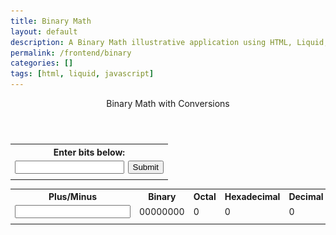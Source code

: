 ```yaml
---
title: Binary Math
layout: default
description: A Binary Math illustrative application using HTML, Liquid, and JavaScript.
permalink: /frontend/binary
categories: []
tags: [html, liquid, javascript]
---
```


<!-- Hack 1: add a character display to text when 8 bits, determine if printable or not printable -->
<!-- Hack 2: change to 24 bits and add a color code and display color when 24 bits, think about display on this one -->
<!-- Hack 3: do your own thing -->

<style>
    .coolertable {
        table-layout:auto;
        width:50%
    }
</style>
<div class="container bg-primary">
    <header class="pb-3 mb-4 border-bottom border-primary text-dark">
        <span class="fs-4">Binary Math with Conversions</span>
    </header>
    <table class="coolertable">
        <tr><th colspan="2">Enter bits below:</th></tr>
        <tr>
            <td><input type="text" id="inputBox" style="width:100%"></td>
            <td width="25%"><button onclick="setBits()" style="width:100%">Submit</button></td>
        </tr>
        <tr><td colspan="2"><i id="message"></i></td></tr>
    </table>
    <div class="col-8">
                <table class="table">
                <tr id="table">
                    <th>Plus/Minus</th>
                    <th>Binary</th>
                    <th>Octal</th>
                    <th>Hexadecimal</th>
                    <th>Decimal</th>
                </tr>
                <tr>
                    <td id="inputAdd2"><input type="text" id="inputAdd"></td>
                    <td id="binary">00000000</td>
                    <td id="octal">0</td>
                    <td id="hexadecimal">0</td>
                    <td id="decimal">0</td>
                </tr>
                <tr><td colspan="5"><i id="message2"></i></td></tr>
                </table>
            </div>
<span id="binarystuff"></span>
</div>

<script>
    var BITS = "";
    var MAX = "";
    const MSG_ON = "Turn on";
    const IMAGE_ON = "{{site.baseurl}}/images/bulb_on.gif";
    const MSG_OFF = "Turn off";
    const IMAGE_OFF = "{{site.baseurl}}/images/bulb_off.png"
    var valueAdd = ""
    var bitsSelected = false

    document.getElementById("inputBox").addEventListener("keyup", function() {
        event.preventDefault

        if (event.key === "Enter") {
            setBits()
        }
    })

    document.getElementById("inputAdd").addEventListener("keyup", function() {
        event.preventDefault

        if (event.key === "Enter") { // Mr. Mortensen if you read this code I am so sorry.
            valueAdd = parseInt(document.getElementById('inputAdd').value)
            if (bitsSelected == false) {
                document.getElementById('message2').innerHTML = "Please enter desired bits before trying to add values."
            }
            else if (valueAdd == "" | valueAdd == 0 | isNaN(valueAdd) == true) {
                document.getElementById('message2').innerHTML = "Please enter a valid number."
            }
            else {
                add(valueAdd)
            }
    }})

// return string with current value of each bit
function getBits() {
    let bits = "";
    for(let i = 0; i < BITS; i++) {
    bits = bits + document.getElementById('digit' + i).value;
    }
    return bits;
}
// setter for DOM values
function setConversions(binary) {
    document.getElementById('binary').innerHTML = binary;
    // Octal conversion
    document.getElementById('octal').innerHTML = parseInt(binary, 2).toString(8);
    // Hexadecimal conversion
    document.getElementById('hexadecimal').innerHTML = parseInt(binary, 2).toString(16);
    // Decimal conversion
    document.getElementById('decimal').innerHTML = parseInt(binary, 2).toString();
}
//
function decimal_2_base(decimal, base) {
    let conversion = "";
    // loop to convert to base
    do {
    let digit = decimal % base;
    conversion = "" + digit + conversion; // what does this do?
    decimal = ~~(decimal / base);         // what does this do?
    } while (decimal > 0);                  // why while at the end? what is ~~?
    // loop to pad with zeros
    if (base === 2) {                        // only pad for binary conversions
    for (let i = 0; conversion.length < BITS; i++) {
        conversion = "0" + conversion;
    }
    }
    return conversion;
}

// toggle selected bit and recalculate
function toggleBit(i) {
    //alert("Digit action: " + i );
    var dig = document.getElementById('digit' + i);
    var image = document.getElementById('bulb' + i);
    var butt = document.getElementById('butt' + i);
    // Change digit and visual
    if (image.src.match(IMAGE_ON)) {
    dig.value = 0;
    image.src = IMAGE_OFF;
    butt.innerHTML = MSG_ON;
    } else {
    dig.value = 1;
    image.src = IMAGE_ON;
    butt.innerHTML = MSG_OFF;
    }
    // Binary numbers
    var binary = getBits();
    setConversions(binary);
}
// add is positive integer, subtract is negative integer
function add(n) {
    let binary = getBits();
    // convert to decimal and do math
    let decimal = parseInt(binary, 2);
    if (n > 0) {  // PLUS
    decimal = MAX < (decimal + n) ? 0 : decimal += n; // OVERFLOW or PLUS
    } else  {     // MINUS
    decimal = 0 > (decimal + n) ? MAX : decimal += n; // OVERFLOW or MINUS
    }
    // convert the result back to binary
    binary = decimal_2_base(decimal, 2);
    // update conversions
    setConversions(binary);
    // update bits
    for (let i = 0; i < binary.length; i++) {
    let digit = binary.substr(i, 1);
    document.getElementById('digit' + i).value = digit;
    if (digit === "1") {
        document.getElementById('bulb' + i).src = IMAGE_ON;
        document.getElementById('butt' + i).innerHTML = MSG_OFF;
    } 
    else {
        document.getElementById('bulb' + i).src = IMAGE_OFF;
        document.getElementById('butt' + i).innerHTML = MSG_ON;
    }
    }
    }


function setBits() {
    input = document.getElementById('inputBox').value

    if (input == "" | input == 0 | isNaN(input) == true) {
        document.getElementById('message').innerHTML = "Please enter a valid number"
        }
    else {
        BITS = input
        MAX = 2 ** BITS - 1
        document.getElementById("binarystuff").innerHTML = ' \
        <div class="row justify-content-md-center"> \
            <div class="col-12"> \
                <table class="table"> \
                <tr id="bulbrow"> \
                </tr> \
                <tr id="bulbrow2"> \
                </tr> \
                <tr id="columnvalues"> \
                </tr> \
                </table> \
            </div> \
        </div> \
        </div>'

        i = 0
        while (i < BITS) {
        document.getElementById("bulbrow").innerHTML += '\
        <td><img class="img-responsive py-3" id="bulb' + i + '" src="../images/bulb_off.png" alt="" width="40" height="Auto">\
        <button type="button" id="butt' + i + '" onclick="javascript:toggleBit(' + i + ')">Turn on</button> \
        </td>'

        document.getElementById("bulbrow2").innerHTML += '\
        <td><input type="text" id="digit' + i + '" value="0" size="1" readonly></td>'

        document.getElementById("columnvalues").innerHTML += '\
        <td>' + (2**(BITS-1))/(2**i) + '</td>'
        i += 1
        }
    }
    bitsSelected = true
    }
</script>